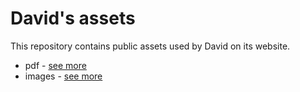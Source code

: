 # David's assets

This repository contains public assets used by David on its website.

- pdf - [see more](pdf)
- images - [see more](images)
